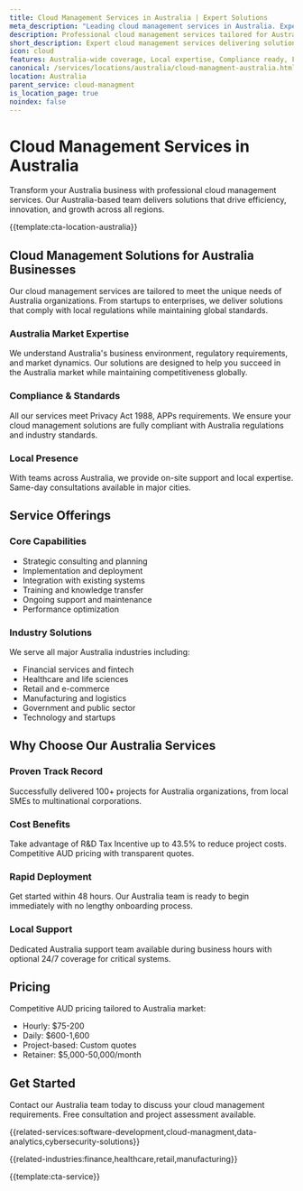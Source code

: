 ```yaml
---
title: Cloud Management Services in Australia | Expert Solutions
meta_description: "Leading cloud management services in Australia. Expert teams, proven results, R&D Tax Incentive up to 43.5%. Get started today."
description: Professional cloud management services tailored for Australia businesses
short_description: Expert cloud management services delivering solutions across Australia.
icon: cloud
features: Australia-wide coverage, Local expertise, Compliance ready, Fast deployment, Cost-effective, Proven results
canonical: /services/locations/australia/cloud-managment-australia.html
location: Australia
parent_service: cloud-managment
is_location_page: true
noindex: false
---
```


# Cloud Management Services in Australia

Transform your Australia business with professional cloud management services. Our Australia-based team delivers solutions that drive efficiency, innovation, and growth across all regions.

{{template:cta-location-australia}}

## Cloud Management Solutions for Australia Businesses

Our cloud management services are tailored to meet the unique needs of Australia organizations. From startups to enterprises, we deliver solutions that comply with local regulations while maintaining global standards.

### Australia Market Expertise

We understand Australia's business environment, regulatory requirements, and market dynamics. Our solutions are designed to help you succeed in the Australia market while maintaining competitiveness globally.

### Compliance & Standards

All our services meet Privacy Act 1988, APPs requirements. We ensure your cloud management solutions are fully compliant with Australia regulations and industry standards.

### Local Presence

With teams across Australia, we provide on-site support and local expertise. Same-day consultations available in major cities.

## Service Offerings

### Core Capabilities
- Strategic consulting and planning
- Implementation and deployment
- Integration with existing systems
- Training and knowledge transfer
- Ongoing support and maintenance
- Performance optimization

### Industry Solutions
We serve all major Australia industries including:
- Financial services and fintech
- Healthcare and life sciences
- Retail and e-commerce
- Manufacturing and logistics
- Government and public sector
- Technology and startups

## Why Choose Our Australia Services

### Proven Track Record
Successfully delivered 100+ projects for Australia organizations, from local SMEs to multinational corporations.

### Cost Benefits
Take advantage of R&D Tax Incentive up to 43.5% to reduce project costs. Competitive AUD pricing with transparent quotes.

### Rapid Deployment
Get started within 48 hours. Our Australia team is ready to begin immediately with no lengthy onboarding process.

### Local Support
Dedicated Australia support team available during business hours with optional 24/7 coverage for critical systems.

## Pricing

Competitive AUD pricing tailored to Australia market:
- Hourly: $75-200
- Daily: $600-1,600
- Project-based: Custom quotes
- Retainer: $5,000-50,000/month

## Get Started

Contact our Australia team today to discuss your cloud management requirements. Free consultation and project assessment available.

{{related-services:software-development,cloud-managment,data-analytics,cybersecurity-solutions}}

{{related-industries:finance,healthcare,retail,manufacturing}}

{{template:cta-service}}
